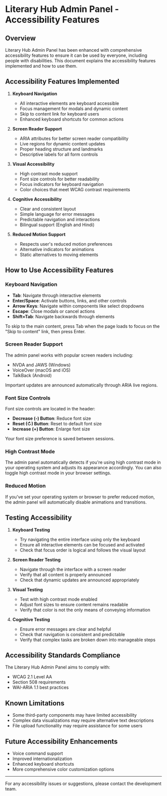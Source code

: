 # Literary Hub Admin Panel - Accessibility Features

## Overview

Literary Hub Admin Panel has been enhanced with comprehensive accessibility features to ensure it can be used by everyone, including people with disabilities. This document explains the accessibility features implemented and how to use them.

## Accessibility Features Implemented

1. **Keyboard Navigation**
   - All interactive elements are keyboard accessible
   - Focus management for modals and dynamic content
   - Skip to content link for keyboard users
   - Enhanced keyboard shortcuts for common actions

2. **Screen Reader Support**
   - ARIA attributes for better screen reader compatibility
   - Live regions for dynamic content updates
   - Proper heading structure and landmarks
   - Descriptive labels for all form controls

3. **Visual Accessibility**
   - High contrast mode support
   - Font size controls for better readability
   - Focus indicators for keyboard navigation
   - Color choices that meet WCAG contrast requirements

4. **Cognitive Accessibility**
   - Clear and consistent layout
   - Simple language for error messages
   - Predictable navigation and interactions
   - Bilingual support (English and Hindi)

5. **Reduced Motion Support**
   - Respects user's reduced motion preferences
   - Alternative indicators for animations
   - Static alternatives to moving elements

## How to Use Accessibility Features

### Keyboard Navigation

- **Tab**: Navigate through interactive elements
- **Enter/Space**: Activate buttons, links, and other controls
- **Arrow Keys**: Navigate within components like select dropdowns
- **Escape**: Close modals or cancel actions
- **Shift+Tab**: Navigate backwards through elements

To skip to the main content, press Tab when the page loads to focus on the "Skip to content" link, then press Enter.

### Screen Reader Support

The admin panel works with popular screen readers including:
- NVDA and JAWS (Windows)
- VoiceOver (macOS and iOS)
- TalkBack (Android)

Important updates are announced automatically through ARIA live regions.

### Font Size Controls

Font size controls are located in the header:
- **Decrease (-) Button**: Reduce font size
- **Reset (↻) Button**: Reset to default font size
- **Increase (+) Button**: Enlarge font size

Your font size preference is saved between sessions.

### High Contrast Mode

The admin panel automatically detects if you're using high contrast mode in your operating system and adjusts its appearance accordingly. You can also toggle high contrast mode in your browser settings.

### Reduced Motion

If you've set your operating system or browser to prefer reduced motion, the admin panel will automatically disable animations and transitions.

## Testing Accessibility

1. **Keyboard Testing**
   - Try navigating the entire interface using only the keyboard
   - Ensure all interactive elements can be focused and activated
   - Check that focus order is logical and follows the visual layout

2. **Screen Reader Testing**
   - Navigate through the interface with a screen reader
   - Verify that all content is properly announced
   - Check that dynamic updates are announced appropriately

3. **Visual Testing**
   - Test with high contrast mode enabled
   - Adjust font sizes to ensure content remains readable
   - Verify that color is not the only means of conveying information

4. **Cognitive Testing**
   - Ensure error messages are clear and helpful
   - Check that navigation is consistent and predictable
   - Verify that complex tasks are broken down into manageable steps

## Accessibility Standards Compliance

The Literary Hub Admin Panel aims to comply with:
- WCAG 2.1 Level AA
- Section 508 requirements
- WAI-ARIA 1.1 best practices

## Known Limitations

- Some third-party components may have limited accessibility
- Complex data visualizations may require alternative text descriptions
- File upload functionality may require assistance for some users

## Future Accessibility Enhancements

- Voice command support
- Improved internationalization
- Enhanced keyboard shortcuts
- More comprehensive color customization options

---

For any accessibility issues or suggestions, please contact the development team. 